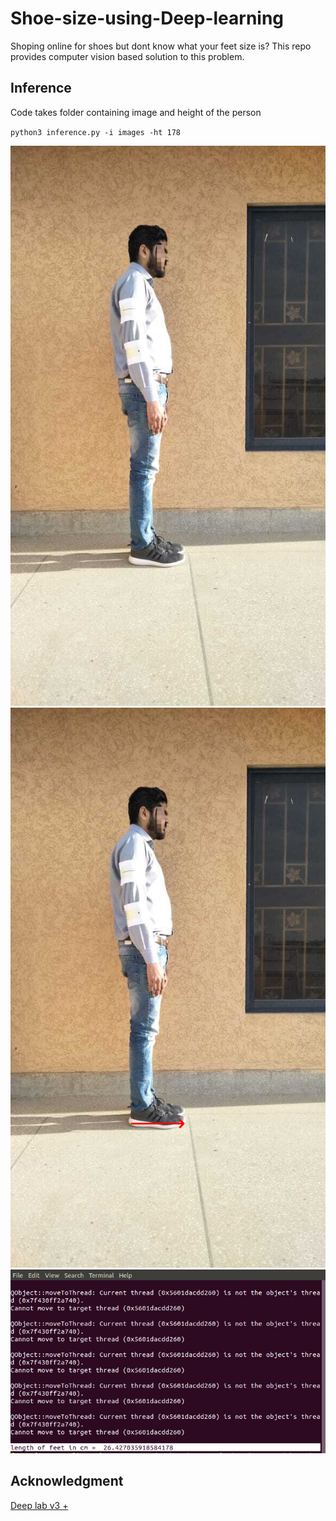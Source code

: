 # Shoe-size-using-Deep-learning

Shoping online for shoes but dont know what your feet size is? This repo provides computer vision based solution to this problem. 


## Inference
Code takes folder containing image and height of the person

`python3 inference.py -i images -ht 178`

![input image](https://github.com/farazBhatti/Shoe-size-using-Deep-learning/blob/master/images/side.png)
![output](https://github.com/farazBhatti/Shoe-size-using-Deep-learning/blob/master/result/side.png)
![foot length in cm](https://github.com/farazBhatti/Shoe-size-using-Deep-learning/blob/master/rawImgs/Screenshot.png)



## Acknowledgment

[Deep lab v3 +](https://github.com/rishizek/tensorflow-deeplab-v3)
